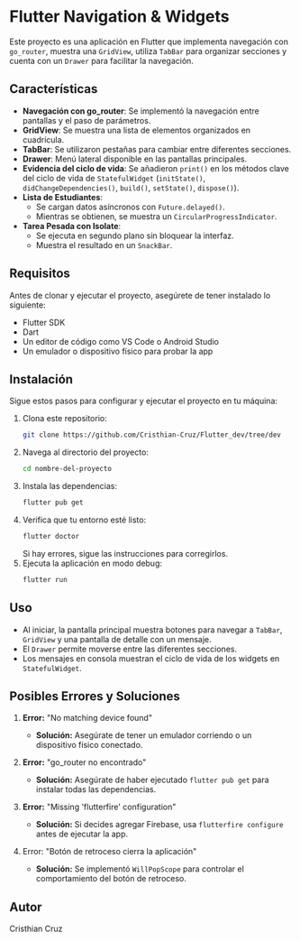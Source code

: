 # Flutter Navigation & Widgets

Este proyecto es una aplicación en Flutter que implementa navegación con `go_router`, muestra una `GridView`, utiliza `TabBar` para organizar secciones y cuenta con un `Drawer` para facilitar la navegación.

## Características
- **Navegación con go_router**: Se implementó la navegación entre pantallas y el paso de parámetros.
- **GridView**: Se muestra una lista de elementos organizados en cuadrícula.
- **TabBar**: Se utilizaron pestañas para cambiar entre diferentes secciones.
- **Drawer**: Menú lateral disponible en las pantallas principales.
- **Evidencia del ciclo de vida**: Se añadieron `print()` en los métodos clave del ciclo de vida de `StatefulWidget` (`initState()`, `didChangeDependencies()`, `build()`, `setState()`, `dispose()`).
- **Lista de Estudiantes**:  
  - Se cargan datos asíncronos con `Future.delayed()`.  
  - Mientras se obtienen, se muestra un `CircularProgressIndicator`.
- **Tarea Pesada con Isolate**:  
  - Se ejecuta en segundo plano sin bloquear la interfaz.  
  - Muestra el resultado en un `SnackBar`.  

## Requisitos
Antes de clonar y ejecutar el proyecto, asegúrete de tener instalado lo siguiente:
- Flutter SDK
- Dart
- Un editor de código como VS Code o Android Studio
- Un emulador o dispositivo físico para probar la app

## Instalación
Sigue estos pasos para configurar y ejecutar el proyecto en tu máquina:

1. Clona este repositorio:
   ```sh
   git clone https://github.com/Cristhian-Cruz/Flutter_dev/tree/dev
   ```
2. Navega al directorio del proyecto:
   ```sh
   cd nombre-del-proyecto
   ```
3. Instala las dependencias:
   ```sh
   flutter pub get
   ```
4. Verifica que tu entorno esté listo:
   ```sh
   flutter doctor
   ```
   Si hay errores, sigue las instrucciones para corregirlos.
5. Ejecuta la aplicación en modo debug:
   ```sh
   flutter run
   ```

## Uso
- Al iniciar, la pantalla principal muestra botones para navegar a `TabBar`, `GridView` y una pantalla de detalle con un mensaje.
- El `Drawer` permite moverse entre las diferentes secciones.
- Los mensajes en consola muestran el ciclo de vida de los widgets en `StatefulWidget`.


## Posibles Errores y Soluciones

1. **Error:** "No matching device found"
   - **Solución:** Asegúrate de tener un emulador corriendo o un dispositivo físico conectado.

2. **Error:** "go_router no encontrado"
   - **Solución:** Asegúrate de haber ejecutado `flutter pub get` para instalar todas las dependencias.

3. **Error:** "Missing 'flutterfire' configuration"
   - **Solución:** Si decides agregar Firebase, usa `flutterfire configure` antes de ejecutar la app.
     
4. Error: "Botón de retroceso cierra la aplicación"
   - **Solución:** Se implementó `WillPopScope` para controlar el comportamiento del botón de retroceso.

## Autor
Cristhian Cruz
